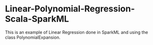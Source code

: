 # Linear-Polynomial-Regression-Scala-SparkML
This is an example of Linear Regression done in SparkML and using the class PolynomialExpansion.
